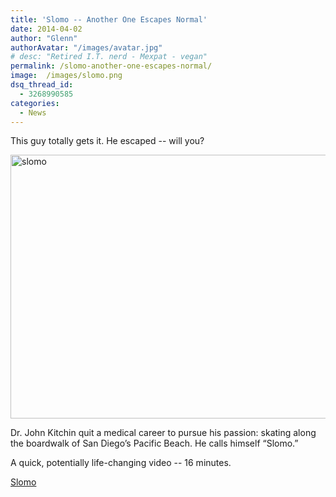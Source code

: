 ```yaml
---
title: 'Slomo -- Another One Escapes Normal'
date: 2014-04-02
author: "Glenn"
authorAvatar: "/images/avatar.jpg"
# desc: "Retired I.T. nerd - Mexpat - vegan"
permalink: /slomo-another-one-escapes-normal/
image:  /images/slomo.png
dsq_thread_id:
  - 3268990585
categories:
  - News
---
```

This guy totally gets it. He escaped -- will you?

[<img class="alignnone size-foundation-featured-image wp-image-3639" src="https://vagabondians.com/wp-content/uploads/2014/04/slomo-900x507.png" alt="slomo" width="750" height="422" />][1]

Dr. John Kitchin quit a medical career to pursue his passion: skating along the boardwalk of San Diego’s Pacific Beach. He calls himself “Slomo.”

A quick, potentially life-changing video -- 16 minutes.

<a title="Slomo" href="https://nyti.ms/1s0fcv2" target="_blank">Slomo</a>

 [1]: https://nyti.ms/1s0fcv2
